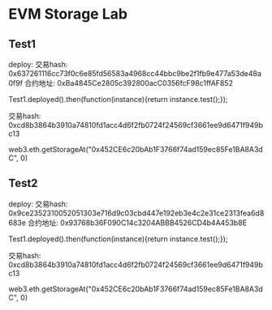 # EVM Storage Lab

## Test1

deploy:
交易hash: 0x637261116cc73f0c6e85fd56583a4968cc44bbc9be2f1fb9e477a53de48a0f9f
合约地址: 0xBa4845Ce2805c392800acC0356fcF98c1ffAF852

Test1.deployed().then(function(instance){return instance.test();});

交易hash: 0xcd8b3864b3910a74810fd1acc4d6f2fb0724f24569cf3661ee9d6471f949bc13

web3.eth.getStorageAt("0x452CE6c20bAb1F3766f74ad159ec85Fe1BA8A3dC", 0)

## Test2

deploy:
交易hash: 0x9ce2352310052051303e716d9c03cbd447e192eb3e4c2e31ce2313fea6d8683e
合约地址: 0x93768b36F090C14c3204ABBB4526CD4b4A453b8E

Test1.deployed().then(function(instance){return instance.test();});

交易hash: 0xcd8b3864b3910a74810fd1acc4d6f2fb0724f24569cf3661ee9d6471f949bc13

web3.eth.getStorageAt("0x452CE6c20bAb1F3766f74ad159ec85Fe1BA8A3dC", 0)


